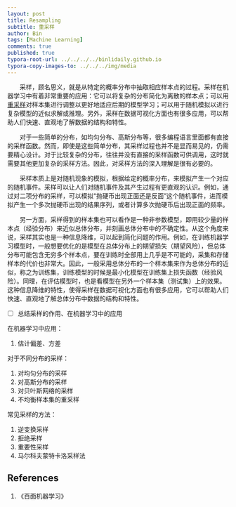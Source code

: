 ```yaml
---
layout: post
title: Resampling
subtitle: 重采样
author: Bin
tags: [Machine Learning]
comments: true
published: true
typora-root-url: ../../../../binlidaily.github.io
typora-copy-images-to: ../../../img/media
---
```


　　采样，顾名思义，就是从特定的概率分布中抽取相应样本点的过程。采样在机器学习中有着非常重要的应用：它可以将复杂的分布简化为离散的样本点；可以用[重采样]()对样本集进行调整以更好地适应后期的模型学习；可以用于随机模拟以进行复杂模型的近似求解或推理。另外，采样在数据可视化方面也有很多应用，可以帮助人们快速、直观地了解数据的结构和特性。

　　对于一些简单的分布，如均匀分布、高斯分布等，很多编程语言里面都有直接的采样函数。然而，即使是这些简单分布，其采样过程也并不是显而易见的，仍需要精心设计。对于比较复杂的分布，往往并没有直接的采样函数可供调用，这时就需要其他更加复杂的采样方法。因此，对采样方法的深入理解是很有必要的。

　　采样本质上是对随机现象的模拟，根据给定的概率分布，来模拟产生一个对应的随机事件。采样可以让人们对随机事件及其产生过程有更直观的认识。例如，通过对二项分布的采样，可以模拟“抛硬币出现正面还是反面”这个随机事件，进而模拟产生一个多次抛硬币出现的结果序列，或者计算多次抛硬币后出现正面的频率。

　　另一方面，采样得到的样本集也可以看作是一种非参数模型，即用较少量的样本点（经验分布）来近似总体分布，并刻画总体分布中的不确定性。从这个角度来说，采样其实也是一种信息降维，可以起到简化问题的作用。例如，在训练机器学习模型时，一般想要优化的是模型在总体分布上的期望损失（期望风险），但总体分布可能包含无穷多个样本点，要在训练时全部用上几乎是不可能的，采集和存储样本的代价也非常大。因此，一般采用总体分布的一个样本集来作为总体分布的近似，称之为训练集，训练模型的时候是最小化模型在训练集上损失函数（经验风险）。同理，在评估模型时，也是看模型在另外一个样本集（测试集）上的效果。这种信息降维的特性，使得采样在数据可视化方面也有很多应用，它可以帮助人们快速、直观地了解总体分布中数据的结构和特性。

- [ ] 总结采样的作用、在机器学习中的应用

在机器学习中应用：
1. 估计偏差、方差

对于不同分布的采样：
1. 对均匀分布的采样
2. 对高斯分布的采样
3. 对贝叶斯网络的采样
4. 不均衡样本集的重采样

常见采样的方法：
1. 逆变换采样
2. 拒绝采样
3. 重要性采样
4. 马尔科夫蒙特卡洛采样法

## References
1. 《百面机器学习》